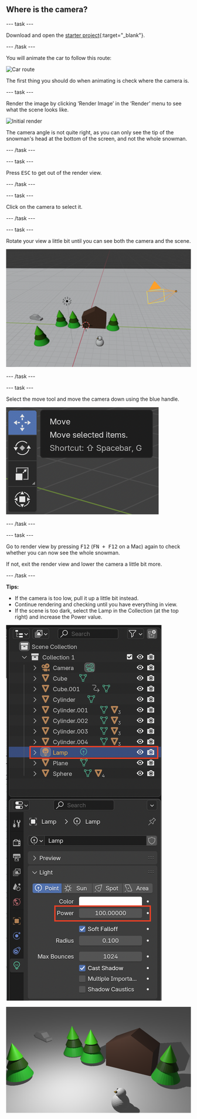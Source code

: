 ## Where is the camera?

--- task ---

Download and open the [starter project](resources/snow-scene-starter.blend){:target="_blank"}.

--- /task ---

You will animate the car to follow this route:

![Car route](images/blender-proper-car-route.png)

The first thing you should do when animating is check where the camera is.

--- task ---

Render the image by clicking ‘Render Image’ in the ‘Render’ menu to see what the scene looks like.

![Initial render](images/blender-initial-render.png)

The camera angle is not quite right, as you can only see the tip of the snowman's head at the bottom of the screen, and not the whole snowman.

--- /task ---

--- task ---

Press <kbd>ESC</kbd> to get out of the render view.

--- /task ---

--- task ---

Click on the camera to select it.

--- /task ---

--- task ---

Rotate your view a little bit until you can see both the camera and the scene.

![Move the camera](images/blender-snowscene-move-camera.png)

--- /task ---

--- task ---

Select the move tool and move the camera down using the blue handle.

![Move tool](images/blender-move-tool.png)

--- /task ---

--- task ---

Go to render view by pressing <kbd>F12</kbd> (<kbd>FN + F12</kbd> on a Mac) again to check whether you can now see the whole snowman.

If not, exit the render view and lower the camera a little bit more. 

--- /task ---

**Tips:**
+ If the camera is too low, pull it up a little bit instead. 
+ Continue rendering and checking until you have everything in view. 
+ If the scene is too dark, select the Lamp in the Collection (at the top right) and increase the Power value.

![Lamp power](images/blender-lamp-power.png)

![Final render](images/blender-final-render.png)
